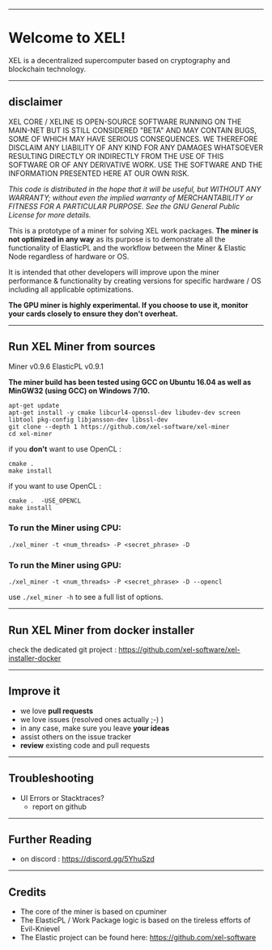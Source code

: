 ----
# Welcome to XEL!

XEL is a decentralized supercomputer based on cryptography and blockchain technology.

----
## disclaimer

XEL CORE / XELINE IS OPEN-SOURCE SOFTWARE RUNNING ON THE MAIN-NET BUT IS STILL CONSIDERED "BETA" AND MAY CONTAIN BUGS, SOME OF WHICH MAY HAVE SERIOUS CONSEQUENCES. WE THEREFORE DISCLAIM ANY LIABILITY OF ANY KIND FOR ANY DAMAGES WHATSOEVER RESULTING DIRECTLY OR INDIRECTLY FROM THE USE OF THIS SOFTWARE OR OF ANY DERIVATIVE WORK. USE THE SOFTWARE AND THE INFORMATION PRESENTED HERE AT OUR OWN RISK.

*This code is distributed in the hope that it will be useful, but WITHOUT ANY WARRANTY; without even the implied warranty of MERCHANTABILITY or FITNESS FOR A PARTICULAR PURPOSE.
See the GNU General Public License for more details.*

This is a prototype of a miner for solving XEL work packages.  **The miner is not optimized in any way** as its purpose is to demonstrate all the functionality of ElasticPL and the workflow between the Miner & Elastic Node regardless of hardware or OS.

It is intended that other developers will improve upon the miner performance & functionality by creating versions for specific hardware / OS including all applicable optimizations.

**The GPU miner is highly experimental.  If you choose to use it, monitor your cards closely to ensure they don't overheat.**

----
## Run XEL Miner from sources

Miner		v0.9.6
ElasticPL 	v0.9.1

**The miner build has been tested using GCC on Ubuntu 16.04 as well as MinGW32 (using GCC) on Windows 7/10.**

```
apt-get update
apt-get install -y cmake libcurl4-openssl-dev libudev-dev screen libtool pkg-config libjansson-dev libssl-dev
git clone --depth 1 https://github.com/xel-software/xel-miner
cd xel-miner
```

if you **don't** want to use OpenCL :
```
cmake .
make install
```

if you want to use OpenCL :
```
cmake .  -USE_OPENCL
make install
```


### To run the Miner using CPU:

`./xel_miner -t <num_threads> -P <secret_phrase> -D`

### To run the Miner using GPU:

`./xel_miner -t <num_threads> -P <secret_phrase> -D --opencl`

use `./xel_miner -h` to see a full list of options.


----
## Run XEL Miner from docker installer

check the dedicated git project : https://github.com/xel-software/xel-installer-docker


----
## Improve it

  - we love **pull requests**
  - we love issues (resolved ones actually ;-) )
  - in any case, make sure you leave **your ideas**
  - assist others on the issue tracker
  - **review** existing code and pull requests

----
## Troubleshooting

  - UI Errors or Stacktraces?
    - report on github

----
## Further Reading

  - on discord : https://discord.gg/5YhuSzd


----
## Credits
  - The core of the miner is based on cpuminer
  - The ElasticPL / Work Package logic is based on the tireless efforts of Evil-Knievel
  - The Elastic project can be found here: https://github.com/xel-software
